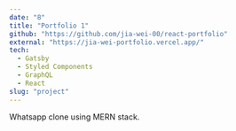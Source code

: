 ```yaml
---
date: "8"
title: "Portfolio 1"
github: "https://github.com/jia-wei-00/react-portfolio"
external: "https://jia-wei-portfolio.vercel.app/"
tech:
  - Gatsby
  - Styled Components
  - GraphQL
  - React
slug: "project"
---
```


Whatsapp clone using MERN stack.
